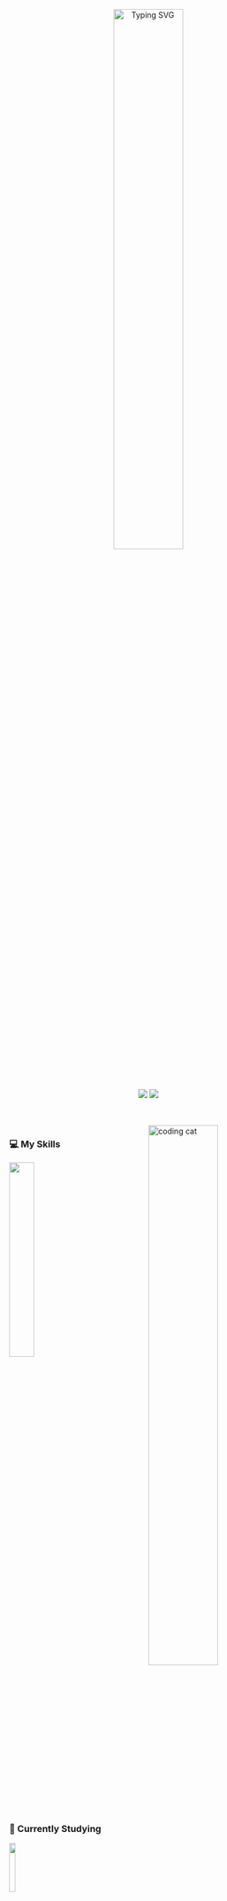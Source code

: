 
<div align="center">
  <a href="https://git.io/typing-svg"><img src="https://readme-typing-svg.demolab.com?font=Fira+Code&weight=500&duration=5500&pause=1000&color=FFFFFF&center=true&width=435&lines=Hi%2C+I'm+Enzo+!+!;Welcome+to+my+Github+page+%3A)" alt="Typing SVG" width="50%" />
  </a>
  <br>
  <a href="mailto:enzomarxsantos@gmail.com" alt="Gmail" target="_blank">
  <img src="https://img.shields.io/badge/Gmail-333333?style=for-the-badge&logo=gmail&logoColor=red"/></a>

  <a href="https://www.linkedin.com/in/enzo-marx-lopes-dos-santos/" alt="Linkedin" target="_blank">
  <img src="https://img.shields.io/badge/LinkedIn-0077B5?style=for-the-badge&logo=linkedin&logoColor=white" /></a>
</div>
<h2></h2>
  <br>
<img align="right" src="https://github.com/user-attachments/assets/394b315c-eac8-413b-af00-1f0f26809439" alt="coding cat" width="50%">

<div align="left">
  <p>
  <h3><strong> 💻 My Skills </strong> </h3>
  <img src="https://skillicons.dev/icons?i=python,javascript,typescript,html,css,selenium,django,azure,godot" width="30%">
  </p>  
  <p>  
  <h3><strong> 📖 Currently Studying </strong></h3>
  <img src="https://skillicons.dev/icons?i=react,spring,mysql" width="15%">   
  </p> 
 </div> 
 
 <div align="center">
  <br><h2></h2><br>
  <img src="https://github-profile-trophy.vercel.app/?username=enzomarx&theme=radical&no-frame=true&no-bg=true&row=1&column=7" width="100%" alt="Trophy" align="middle" />
 </div>
 
<br><h2></h2><br>

<div align="center"> 
<!-- <img src= "https://github-readme-stats.vercel.app/api?username=enzomarx&theme=radical" width="46%" alt="stats graph" />  -->

<img src= "https://github-readme-streak-stats-eight.vercel.app/?user=enzomarx&theme=radical&border_radius=4.7&show_icons=true&count_private=true" width="51%" alt="stats graph" />

</div>
<br>
